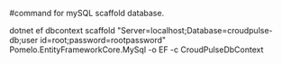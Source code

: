 ﻿#command for mySQL scaffold database.

dotnet ef dbcontext scaffold "Server=localhost;Database=croudpulse-db;user id=root;password=rootpassword" Pomelo.EntityFrameworkCore.MySql -o EF -c CroudPulseDbContext